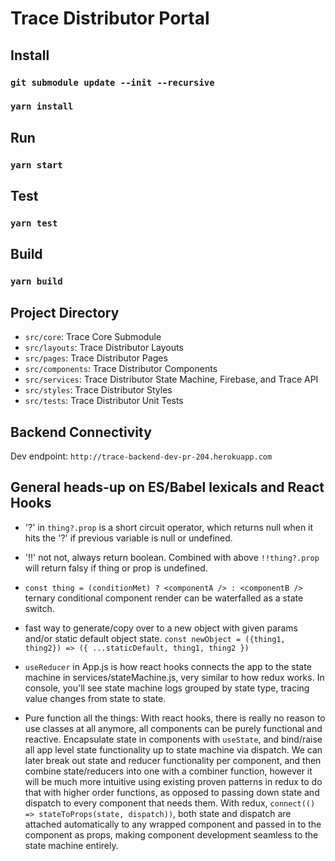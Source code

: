# Trace Distributor Portal

## Install

### `git submodule update --init --recursive`
### `yarn install`

## Run

### `yarn start`

## Test

### `yarn test`

## Build

### `yarn build`

## Project Directory

- `src/core`: Trace Core Submodule
- `src/layouts`: Trace Distributor Layouts
- `src/pages`: Trace Distributor Pages
- `src/components`: Trace Distributor Components
- `src/services`: Trace Distributor State Machine, Firebase, and Trace API
- `src/styles`: Trace Distributor Styles
- `src/tests`: Trace Distributor Unit Tests

## Backend Connectivity

Dev endpoint: `http://trace-backend-dev-pr-204.herokuapp.com`

## General heads-up on ES/Babel lexicals and React Hooks

- '?' in `thing?.prop` is a short circuit operator, which returns null when it hits the '?' if previous variable is null or undefined.

- '!!' not not, always return boolean. Combined with above `!!thing?.prop` will return falsy if thing or prop is undefined.

- `const thing = (conditionMet) ? <componentA /> : <componentB />` ternary conditional component render can be waterfalled as a state switch.

- fast way to generate/copy over to a new object with given params and/or static default object state.
 `const newObject = ({thing1, thing2}) => ({
  	...staticDefault,
  	thing1,
  	thing2
  })`

- `useReducer` in App.js is how react hooks connects the app to the state machine in services/stateMachine.js, very similar to how redux works. In console, you'll see state machine logs grouped by state type, tracing value changes from state to state.

- Pure function all the things: With react hooks, there is really no reason to use classes at all anymore, all components can be purely functional and reactive. Encapsulate state in components with `useState`, and bind/raise all app level state functionality up to state machine via dispatch. We can later break out state and reducer functionality per component, and then combine state/reducers into one with a combiner function, however it will be much more intuitive using existing proven patterns in redux to do that with higher order functions, as opposed to passing down state and dispatch to every component that needs them. With redux, `connect(() => stateToProps(state, dispatch))`, both state and dispatch are attached automatically to any wrapped component and passed in to the component as props, making component development seamless to the state machine entirely.